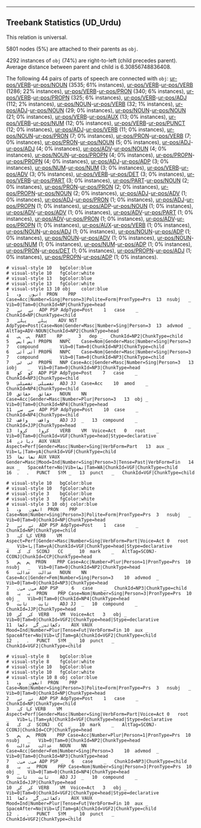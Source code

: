 

--------------------------------------------------------------------------------

## Treebank Statistics (UD_Urdu)

This relation is universal.

5801 nodes (5%) are attached to their parents as `obj`.

4292 instances of `obj` (74%) are right-to-left (child precedes parent).
Average distance between parent and child is 6.30856748836408.

The following 44 pairs of parts of speech are connected with `obj`: [ur-pos/VERB]()-[ur-pos/NOUN]() (3535; 61% instances), [ur-pos/VERB]()-[ur-pos/VERB]() (1286; 22% instances), [ur-pos/VERB]()-[ur-pos/PRON]() (340; 6% instances), [ur-pos/VERB]()-[ur-pos/PROPN]() (325; 6% instances), [ur-pos/VERB]()-[ur-pos/ADJ]() (112; 2% instances), [ur-pos/NOUN]()-[ur-pos/VERB]() (32; 1% instances), [ur-pos/ADJ]()-[ur-pos/NOUN]() (29; 0% instances), [ur-pos/NOUN]()-[ur-pos/NOUN]() (21; 0% instances), [ur-pos/VERB]()-[ur-pos/AUX]() (13; 0% instances), [ur-pos/VERB]()-[ur-pos/NUM]() (12; 0% instances), [ur-pos/VERB]()-[ur-pos/PUNCT]() (12; 0% instances), [ur-pos/ADJ]()-[ur-pos/VERB]() (11; 0% instances), [ur-pos/NOUN]()-[ur-pos/PRON]() (7; 0% instances), [ur-pos/PRON]()-[ur-pos/VERB]() (7; 0% instances), [ur-pos/PRON]()-[ur-pos/NOUN]() (5; 0% instances), [ur-pos/ADJ]()-[ur-pos/ADJ]() (4; 0% instances), [ur-pos/ADV]()-[ur-pos/NOUN]() (4; 0% instances), [ur-pos/NOUN]()-[ur-pos/PROPN]() (4; 0% instances), [ur-pos/PROPN]()-[ur-pos/PROPN]() (4; 0% instances), [ur-pos/ADJ]()-[ur-pos/ADP]() (3; 0% instances), [ur-pos/NUM]()-[ur-pos/NUM]() (3; 0% instances), [ur-pos/VERB]()-[ur-pos/ADV]() (3; 0% instances), [ur-pos/VERB]()-[ur-pos/DET]() (3; 0% instances), [ur-pos/VERB]()-[ur-pos/PART]() (3; 0% instances), [ur-pos/PART]()-[ur-pos/NOUN]() (2; 0% instances), [ur-pos/PRON]()-[ur-pos/PRON]() (2; 0% instances), [ur-pos/PROPN]()-[ur-pos/NOUN]() (2; 0% instances), [ur-pos/ADJ]()-[ur-pos/ADV]() (1; 0% instances), [ur-pos/ADJ]()-[ur-pos/PRON]() (1; 0% instances), [ur-pos/ADJ]()-[ur-pos/PROPN]() (1; 0% instances), [ur-pos/ADP]()-[ur-pos/NOUN]() (1; 0% instances), [ur-pos/ADV]()-[ur-pos/ADV]() (1; 0% instances), [ur-pos/ADV]()-[ur-pos/PART]() (1; 0% instances), [ur-pos/ADV]()-[ur-pos/PRON]() (1; 0% instances), [ur-pos/ADV]()-[ur-pos/PROPN]() (1; 0% instances), [ur-pos/AUX]()-[ur-pos/VERB]() (1; 0% instances), [ur-pos/NOUN]()-[ur-pos/ADJ]() (1; 0% instances), [ur-pos/NOUN]()-[ur-pos/ADP]() (1; 0% instances), [ur-pos/NOUN]()-[ur-pos/ADV]() (1; 0% instances), [ur-pos/NOUN]()-[ur-pos/NUM]() (1; 0% instances), [ur-pos/NUM]()-[ur-pos/ADP]() (1; 0% instances), [ur-pos/PRON]()-[ur-pos/DET]() (1; 0% instances), [ur-pos/PROPN]()-[ur-pos/ADJ]() (1; 0% instances), [ur-pos/PROPN]()-[ur-pos/ADP]() (1; 0% instances).


~~~ conllu
# visual-style 10	bgColor:blue
# visual-style 10	fgColor:white
# visual-style 13	bgColor:blue
# visual-style 13	fgColor:white
# visual-style 13 10 obj	color:blue
1	انہوں	وہ	PRON	PRP	Case=Acc|Number=Sing|Person=3|Polite=Form|PronType=Prs	13	nsubj	_	Vib=0|Tam=0|ChunkId=NP|ChunkType=head
2	نے	نے	ADP	PSP	AdpType=Post	1	case	_	ChunkId=NP|ChunkType=child
3	پہلے	پہلے	ADV	NST	AdpType=Post|Case=Nom|Gender=Masc|Number=Sing|Person=3	13	advmod	_	AltTag=ADV-NOUN|ChunkId=NP2|ChunkType=head
4	ہی	ہی	PART	RP	_	3	dep	_	ChunkId=NP2|ChunkType=child
5	ایس	ایس	PROPN	NNPC	Case=Nom|Gender=Masc|Number=Sing|Person=3	7	compound	_	Vib=0|Tam=0|ChunkId=NP3|ChunkType=child
6	آئی	آئی	PROPN	NNPC	Case=Nom|Gender=Masc|Number=Sing|Person=3	7	compound	_	Vib=0|Tam=0|ChunkId=NP3|ChunkType=child
7	ٹی	ٹی	PROPN	NNP	Case=Acc|Gender=Masc|Number=Sing|Person=3	13	iobj	_	Vib=0|Tam=0|ChunkId=NP3|ChunkType=head
8	کو	کو	ADP	PSP	AdpType=Post	7	case	_	ChunkId=NP3|ChunkType=child
9	تفصیلی	تفصیلی	ADJ	JJ	Case=Acc	10	amod	_	ChunkId=NP4|ChunkType=child
10	حقائق	حقائق	NOUN	NN	Case=Acc|Gender=Masc|Number=Plur|Person=3	13	obj	_	Vib=0|Tam=0|ChunkId=NP4|ChunkType=head
11	سے	سے	ADP	PSP	AdpType=Post	10	case	_	ChunkId=NP4|ChunkType=child
12	واقف	واقف	ADJ	JJ	_	13	compound	_	ChunkId=JJP|ChunkType=head
13	کروا	کروا	VERB	VM	Voice=Act	0	root	_	Vib=0|Tam=0|ChunkId=VGF|ChunkType=head|Stype=declarative
14	دیا	دے	AUX	VAUX	Aspect=Perf|Gender=Masc|Number=Sing|VerbForm=Part	13	aux	_	Vib=یا|Tam=yA|ChunkId=VGF|ChunkType=child
15	تھا	تھا	AUX	VAUX	Gender=Masc|Mood=Ind|Number=Sing|Person=3|Tense=Past|VerbForm=Fin	14	aux	_	SpaceAfter=No|Vib=تھا|Tam=WA|ChunkId=VGF|ChunkType=child
16	۔	۔	PUNCT	SYM	_	13	punct	_	ChunkId=VGF|ChunkType=child

~~~


~~~ conllu
# visual-style 10	bgColor:blue
# visual-style 10	fgColor:white
# visual-style 3	bgColor:blue
# visual-style 3	fgColor:white
# visual-style 3 10 obj	color:blue
1	انھوں	وہ	PRON	PRP	Case=Nom|Number=Sing|Person=3|Polite=Form|PronType=Prs	3	nsubj	_	Vib=0|Tam=0|ChunkId=NP|ChunkType=head
2	نے	نے	ADP	PSP	AdpType=Post	1	case	_	ChunkId=NP|ChunkType=child
3	کہا	کہہ	VERB	VM	Aspect=Perf|Gender=Masc|Number=Sing|VerbForm=Part|Voice=Act	0	root	_	Vib=یا|Tam=yA|ChunkId=VGF|ChunkType=head|Stype=declarative
4	کہ	کہ	SCONJ	CC	_	10	mark	_	AltTag=SCONJ-CCONJ|ChunkId=CCP|ChunkType=head
5	ہم	ہم	PRON	PRP	Case=Acc|Number=Plur|Person=1|PronType=Prs	10	nsubj	_	Vib=0|Tam=0|ChunkId=NP2|ChunkType=head
6	عدالت	عدالت	NOUN	NN	Case=Acc|Gender=Fem|Number=Sing|Person=3	10	advmod	_	Vib=0|Tam=0|ChunkId=NP3|ChunkType=head
7	مےں	مےں	ADP	PSP	_	6	case	_	ChunkId=NP3|ChunkType=child
8	یہ	یہ	PRON	PRP	Case=Nom|Number=Sing|Person=3|PronType=Prs	10	obj	_	Vib=0|Tam=0|ChunkId=NP4|ChunkType=head
9	ثابت	ثابت	ADJ	JJ	_	10	compound	_	ChunkId=JJP|ChunkType=head
10	کر	کر	VERB	VM	Voice=Act	3	obj	_	Vib=0|Tam=0|ChunkId=VGF2|ChunkType=head|Stype=declarative
11	دکھائیں_گے	دکھا	AUX	VAUX	Mood=Ind|Number=Plur|Tense=Fut|VerbForm=Fin	10	aux	_	SpaceAfter=No|Vib=گا|Tam=gA|ChunkId=VGF2|ChunkType=child
12	۔	۔	PUNCT	SYM	_	10	punct	_	ChunkId=VGF2|ChunkType=child

~~~


~~~ conllu
# visual-style 8	bgColor:blue
# visual-style 8	fgColor:white
# visual-style 10	bgColor:blue
# visual-style 10	fgColor:white
# visual-style 10 8 obj	color:blue
1	انھوں	وہ	PRON	PRP	Case=Nom|Number=Sing|Person=3|Polite=Form|PronType=Prs	3	nsubj	_	Vib=0|Tam=0|ChunkId=NP|ChunkType=head
2	نے	نے	ADP	PSP	AdpType=Post	1	case	_	ChunkId=NP|ChunkType=child
3	کہا	کہہ	VERB	VM	Aspect=Perf|Gender=Masc|Number=Sing|VerbForm=Part|Voice=Act	0	root	_	Vib=یا|Tam=yA|ChunkId=VGF|ChunkType=head|Stype=declarative
4	کہ	کہ	SCONJ	CC	_	10	mark	_	AltTag=SCONJ-CCONJ|ChunkId=CCP|ChunkType=head
5	ہم	ہم	PRON	PRP	Case=Acc|Number=Plur|Person=1|PronType=Prs	10	nsubj	_	Vib=0|Tam=0|ChunkId=NP2|ChunkType=head
6	عدالت	عدالت	NOUN	NN	Case=Acc|Gender=Fem|Number=Sing|Person=3	10	advmod	_	Vib=0|Tam=0|ChunkId=NP3|ChunkType=head
7	مےں	مےں	ADP	PSP	_	6	case	_	ChunkId=NP3|ChunkType=child
8	یہ	یہ	PRON	PRP	Case=Nom|Number=Sing|Person=3|PronType=Prs	10	obj	_	Vib=0|Tam=0|ChunkId=NP4|ChunkType=head
9	ثابت	ثابت	ADJ	JJ	_	10	compound	_	ChunkId=JJP|ChunkType=head
10	کر	کر	VERB	VM	Voice=Act	3	obj	_	Vib=0|Tam=0|ChunkId=VGF2|ChunkType=head|Stype=declarative
11	دکھائیں_گے	دکھا	AUX	VAUX	Mood=Ind|Number=Plur|Tense=Fut|VerbForm=Fin	10	aux	_	SpaceAfter=No|Vib=گا|Tam=gA|ChunkId=VGF2|ChunkType=child
12	۔	۔	PUNCT	SYM	_	10	punct	_	ChunkId=VGF2|ChunkType=child

~~~



